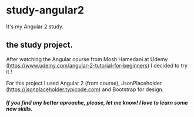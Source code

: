 # study-angular2
It's my Angular 2 study. 


## the study project.

After watching the Angular course from Mosh Hamedani at Udemy (https://www.udemy.com/angular-2-tutorial-for-beginners) I decided to try it !


For this project I used Angular 2 (from course), JsonPlaceholder (https://jsonplaceholder.typicode.com) and Bootstrap for design.

##### If you find any better aproache, please, let me know! I love to learn some new skills.


